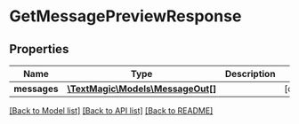 # GetMessagePreviewResponse

## Properties
Name | Type | Description | Notes
------------ | ------------- | ------------- | -------------
**messages** | [**\TextMagic\Models\MessageOut[]**](MessageOut.md) |  | [optional] 

[[Back to Model list]](../README.md#documentation-for-models) [[Back to API list]](../README.md#documentation-for-api-endpoints) [[Back to README]](../README.md)


